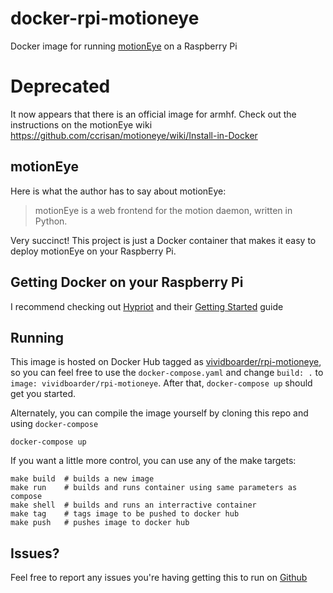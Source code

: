 # docker-rpi-motioneye
Docker image for running [motionEye](https://github.com/ccrisan/motioneye) on a Raspberry Pi

# Deprecated
It now appears that there is an official image for armhf. Check out the instructions on the motionEye wiki https://github.com/ccrisan/motioneye/wiki/Install-in-Docker

## motionEye
Here is what the author has to say about motionEye:

> motionEye is a web frontend for the motion daemon, written in Python.

Very succinct! This project is just a Docker container that makes it easy to deploy motionEye on your Raspberry Pi.

## Getting Docker on your Raspberry Pi
I recommend checking out [Hypriot](http://blog.hypriot.com/) and their [Getting Started](http://blog.hypriot.com/getting-started-with-docker-on-your-arm-device/) guide

## Running
This image is hosted on Docker Hub tagged as [vividboarder/rpi-motioneye](https://hub.docker.com/r/vividboarder/rpi-motioneye/), so you can feel free to use the `docker-compose.yaml` and change `build: .` to `image: vividboarder/rpi-motioneye`. After that, `docker-compose up` should get you started.

Alternately, you can compile the image yourself by cloning this repo and using `docker-compose`

```
docker-compose up
```

If you want a little more control, you can use any of the make targets:

```
make build  # builds a new image
make run    # builds and runs container using same parameters as compose
make shell  # builds and runs an interractive container
make tag    # tags image to be pushed to docker hub
make push   # pushes image to docker hub
```

## Issues?
Feel free to report any issues you're having getting this to run on [Github](https://github.com/ViViDboarder/docker-rpi-motioneye/issues)
